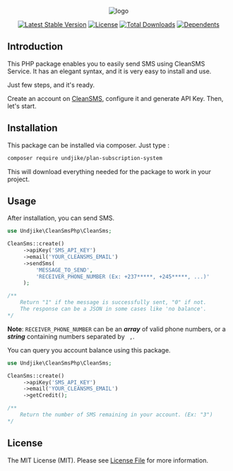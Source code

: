 <p align="center"><img src="https://my.cleansms.biz/assets/images/logo.png" alt="logo"></p>

<p align="center">
<a href="https://packagist.org/packages/undjike/cleansms"><img src="https://poser.pugx.org/undjike/cleansms/v/stable.svg" alt="Latest Stable Version"></a>
<a href="https://packagist.org/packages/undjike/cleansms"><img src="https://poser.pugx.org/undjike/cleansms/license.svg" alt="License"></a>
<a href="https://packagist.org/packages/undjike/cleansms"><img src="https://poser.pugx.org/undjike/cleansms/d/total.svg" alt="Total Downloads"></a>
<a href="https://packagist.org/packages/undjike/cleansms"><img src="https://poser.pugx.org/undjike/cleansms/dependents.svg" alt="Dependents"></a>
</p>

## Introduction

This PHP package enables you to easily send SMS using CleanSMS Service.
It has an elegant syntax, and it is very easy to install and use.

Just few steps, and it's ready.

Create an account on <a href="https://www.cleansms.biz/">CleanSMS</a>, configure it and generate API Key.
Then, let's start.

## Installation

This package can be installed via composer. Just type :

```bash
composer require undjike/plan-subscription-system
```

This will download everything needed for the package to work in your project.

## Usage

After installation, you can send SMS.

```php
use Undjike\CleanSmsPhp\CleanSms;

CleanSms::create()
     ->apiKey('SMS_API_KEY')
     ->email('YOUR_CLEANSMS_EMAIL')
     ->sendSms(
         'MESSAGE_TO_SEND',
         'RECEIVER_PHONE_NUMBER (Ex: +237*****, +245*****, ...)'
     );

/**
    Return "1" if the message is successfully sent, "0" if not.
    The response can be a JSON in some cases like 'no balance'.
*/
```

**Note**: `RECEIVER_PHONE_NUMBER` can be an **_array_** of valid phone numbers, or a **_string_** containing numbers separated by ` ,`.


You can query you account balance using this package.

```php
use Undjike\CleanSmsPhp\CleanSms;

CleanSms::create()
     ->apiKey('SMS_API_KEY')
     ->email('YOUR_CLEANSMS_EMAIL')
     ->getCredit();

/**
    Return the number of SMS remaining in your account. (Ex: "3")
*/
```

## License

The MIT License (MIT). Please see [License File](LICENSE.md) for more information.